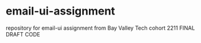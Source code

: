 # email-ui-assignment
repository for email-ui assignment from Bay Valley Tech cohort 2211
FINAL DRAFT CODE 
